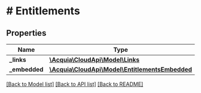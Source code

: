 # # Entitlements

## Properties

Name | Type | Description | Notes
------------ | ------------- | ------------- | -------------
**_links** | [**\Acquia\CloudApi\Model\Links**](Links.md) |  | [optional]
**_embedded** | [**\Acquia\CloudApi\Model\EntitlementsEmbedded**](EntitlementsEmbedded.md) |  | [optional]

[[Back to Model list]](../../README.md#models) [[Back to API list]](../../README.md#endpoints) [[Back to README]](../../README.md)
